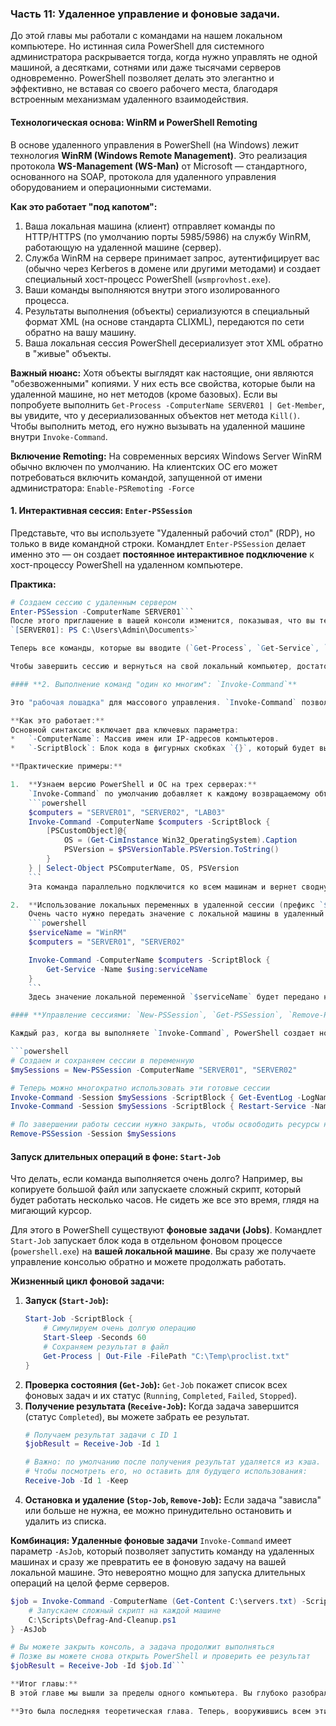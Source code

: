 
### **Часть 11: Удаленное управление и фоновые задачи.**

До этой главы мы работали с командами на нашем локальном компьютере. Но истинная сила PowerShell для системного администратора раскрывается тогда, когда нужно управлять не одной машиной, а десятками, сотнями или даже тысячами серверов одновременно. PowerShell позволяет делать это элегантно и эффективно, не вставая со своего рабочего места, благодаря встроенным механизмам удаленного взаимодействия.

#### **Технологическая основа: WinRM и PowerShell Remoting**

В основе удаленного управления в PowerShell (на Windows) лежит технология **WinRM (Windows Remote Management)**. Это реализация протокола **WS-Management (WS-Man)** от Microsoft — стандартного, основанного на SOAP, протокола для удаленного управления оборудованием и операционными системами.

**Как это работает "под капотом":**
1.  Ваша локальная машина (клиент) отправляет команды по HTTP/HTTPS (по умолчанию порты 5985/5986) на службу WinRM, работающую на удаленной машине (сервер).
2.  Служба WinRM на сервере принимает запрос, аутентифицирует вас (обычно через Kerberos в домене или другими методами) и создает специальный хост-процесс PowerShell (`wsmprovhost.exe`).
3.  Ваши команды выполняются внутри этого изолированного процесса.
4.  Результаты выполнения (объекты) сериализуются в специальный формат XML (на основе стандарта CLIXML), передаются по сети обратно на вашу машину.
5.  Ваша локальная сессия PowerShell десериализует этот XML обратно в "живые" объекты.

**Важный нюанс:** Хотя объекты выглядят как настоящие, они являются "обезвоженными" копиями. У них есть все свойства, которые были на удаленной машине, но нет методов (кроме базовых). Если вы попробуете выполнить `Get-Process -ComputerName SERVER01 | Get-Member`, вы увидите, что у десериализованных объектов нет метода `Kill()`. Чтобы выполнить метод, его нужно вызывать на удаленной машине внутри `Invoke-Command`.

**Включение Remoting:**
На современных версиях Windows Server WinRM обычно включен по умолчанию. На клиентских ОС его может потребоваться включить командой, запущенной от имени администратора:
`Enable-PSRemoting -Force`

#### **1. Интерактивная сессия: `Enter-PSSession`**

Представьте, что вы используете "Удаленный рабочий стол" (RDP), но только в виде командной строки. Командлет `Enter-PSSession` делает именно это — он создает **постоянное интерактивное подключение** к хост-процессу PowerShell на удаленном компьютере.

**Практика:**
```powershell
# Создаем сессию с удаленным сервером
Enter-PSSession -ComputerName SERVER01```
После этого приглашение в вашей консоли изменится, показывая, что вы теперь находитесь на удаленной машине:
`[SERVER01]: PS C:\Users\Admin\Documents>`

Теперь все команды, которые вы вводите (`Get-Process`, `Get-Service`, `Get-ChildItem`), будут выполняться **нативно на SERVER01**, а их форматированный текстовый вывод будет передаваться в вашу локальную консоль. Это невероятно удобно для диагностики, изучения конфигурации или выполнения последовательности команд на одной конкретной машине.

Чтобы завершить сессию и вернуться на свой локальный компьютер, достаточно ввести команду `Exit-PSSession` или просто `exit`.

#### **2. Выполнение команд "один ко многим": `Invoke-Command`**

Это "рабочая лошадка" для массового управления. `Invoke-Command` позволяет выполнить блок кода (скрипт) сразу на нескольких компьютерах и получить обратно **структурированные объекты**.

**Как это работает:**
Основной синтаксис включает два ключевых параметра:
*   `-ComputerName`: Массив имен или IP-адресов компьютеров.
*   `-ScriptBlock`: Блок кода в фигурных скобках `{}`, который будет выполнен на каждой машине.

**Практические примеры:**

1.  **Узнаем версию PowerShell и ОС на трех серверах:**
    `Invoke-Command` по умолчанию добавляет к каждому возвращаемому объекту свойство `PSComputerName`, чтобы вы знали, откуда он пришел.
    ```powershell
    $computers = "SERVER01", "SERVER02", "LAB03"
    Invoke-Command -ComputerName $computers -ScriptBlock {
        [PSCustomObject]@{
            OS = (Get-CimInstance Win32_OperatingSystem).Caption
            PSVersion = $PSVersionTable.PSVersion.ToString()
        }
    } | Select-Object PSComputerName, OS, PSVersion
    ```
    Эта команда параллельно подключится ко всем машинам и вернет сводную таблицу.

2.  **Использование локальных переменных в удаленной сессии (префикс `$using:`)**:
    Очень часто нужно передать значение с локальной машины в удаленный скрипт. Просто использовать переменную не получится, так как скриптблок не знает о переменных вашей локальной сессии. Для этого используется специальный префикс `$using:`.
    ```powershell
    $serviceName = "WinRM"
    $computers = "SERVER01", "SERVER02"

    Invoke-Command -ComputerName $computers -ScriptBlock {
        Get-Service -Name $using:serviceName
    }
    ```
    Здесь значение локальной переменной `$serviceName` будет передано на каждую удаленную машину и подставлено в команду `Get-Service`.

#### **Управление сессиями: `New-PSSession`, `Get-PSSession`, `Remove-PSSession`**

Каждый раз, когда вы выполняете `Invoke-Command`, PowerShell создает новую сессию, выполняет команду и закрывает ее. Это может быть неэффективно, если нужно выполнить много команд подряд. Для таких случаев можно создать **постоянную сессию (PSSession)**.

```powershell
# Создаем и сохраняем сессии в переменную
$mySessions = New-PSSession -ComputerName "SERVER01", "SERVER02"

# Теперь можно многократно использовать эти готовые сессии
Invoke-Command -Session $mySessions -ScriptBlock { Get-EventLog -LogName System -Newest 5 }
Invoke-Command -Session $mySessions -ScriptBlock { Restart-Service -Name Spooler -WhatIf }

# По завершении работы сессии нужно закрыть, чтобы освободить ресурсы на серверах
Remove-PSSession -Session $mySessions
```

#### **Запуск длительных операций в фоне: `Start-Job`**

Что делать, если команда выполняется очень долго? Например, вы копируете большой файл или запускаете сложный скрипт, который будет работать несколько часов. Не сидеть же все это время, глядя на мигающий курсор.

Для этого в PowerShell существуют **фоновые задачи (Jobs)**. Командлет `Start-Job` запускает блок кода в отдельном фоновом процессе (`powershell.exe`) на **вашей локальной машине**. Вы сразу же получаете управление консолью обратно и можете продолжать работать.

**Жизненный цикл фоновой задачи:**
1.  **Запуск (`Start-Job`):**
    ```powershell
    Start-Job -ScriptBlock {
        # Симулируем очень долгую операцию
        Start-Sleep -Seconds 60
        # Сохраняем результат в файл
        Get-Process | Out-File -FilePath "C:\Temp\proclist.txt"
    }
    ```
2.  **Проверка состояния (`Get-Job`):**
    `Get-Job` покажет список всех фоновых задач и их статус (`Running`, `Completed`, `Failed`, `Stopped`).
3.  **Получение результата (`Receive-Job`):**
    Когда задача завершится (статус `Completed`), вы можете забрать ее результат.
    ```powershell
    # Получаем результат задачи с ID 1
    $jobResult = Receive-Job -Id 1

    # Важно: по умолчанию после получения результат удаляется из кэша.
    # Чтобы посмотреть его, но оставить для будущего использования:
    Receive-Job -Id 1 -Keep
    ```
4.  **Остановка и удаление (`Stop-Job`, `Remove-Job`):**
    Если задача "зависла" или больше не нужна, ее можно принудительно остановить и удалить из списка.

**Комбинация: Удаленные фоновые задачи**
`Invoke-Command` имеет параметр `-AsJob`, который позволяет запустить команду на удаленных машинах и сразу же превратить ее в фоновую задачу на вашей локальной машине. Это невероятно мощно для запуска длительных операций на целой ферме серверов.
```powershell
$job = Invoke-Command -ComputerName (Get-Content C:\servers.txt) -ScriptBlock {
    # Запускаем сложный скрипт на каждой машине
    C:\Scripts\Defrag-And-Cleanup.ps1
} -AsJob

# Вы можете закрыть консоль, а задача продолжит выполняться
# Позже вы можете снова открыть PowerShell и проверить ее результат
$jobResult = Receive-Job -Id $job.Id```

**Итог главы:**
В этой главе мы вышли за пределы одного компьютера. Вы глубоко разобрали технологию PowerShell Remoting, научились управлять удаленными машинами с помощью интерактивных сессий (`Enter-PSSession`) и массово выполнять команды (`Invoke-Command`), передавая в них локальные переменные. Также вы освоили фоновые задачи (`Start-Job`) и их комбинацию с удаленным выполнением, что позволяет запускать и контролировать длительные операции на всей вашей IT-инфраструктуре.

**Это была последняя теоретическая глава. Теперь, вооружившись всем этим багажом знаний, мы готовы приступить к нашему практическому проекту — созданию графического приложения "CPU-монитор".**